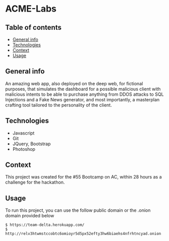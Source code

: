 # ACME-Labs

## Table of contents
* [General info](#general-info)
* [Technologies](#technologies)
* [Context](#context)
* [Usage](#usage)

## General info
An amazing web app, also deployed on the deep web, for fictional purposes, that simulates the dashboard for a possible malicious client with malicious intents to be able to purchase anything from DDOS attacks to SQL Injections and a Fake News generator, and most importantly, a masterplan crafting tool tailored to the personality of the client.

## Technologies
* Javascript
* Git
* JQuery, Bootstrap
* Photoshop

## Context
This project was created for the #55 Bootcamp on AC, within 28 hours as a challenge for the hackathon.

## Usage
To run this project, you can use the follow public domain or the .onion domain provided below

```
$ https://team-delta.herokuapp.com/
$ http://relv3htwmstccobtc6omioyr5d5px52efty3hw6biaehs4nfrhtncyad.onion
```
